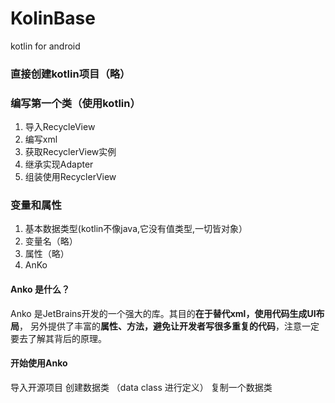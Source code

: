 # KolinBase
kotlin for android
### 直接创建kotlin项目（略）
### 编写第一个类（使用kotlin）
1. 导入RecycleView
2. 编写xml
3. 获取RecyclerView实例
4. 继承实现Adapter
5. 组装使用RecyclerView

### 变量和属性
1. 基本数据类型(kotlin不像java,它没有值类型,一切皆对象）
2. 变量名（略）
3. 属性（略）
4. AnKo
#### Anko 是什么？
Anko 是JetBrains开发的一个强大的库。其目的**在于替代xml，使用代码生成UI布局**， 另外提供了丰富的**属性、方法，避免让开发者写很多重复的代码**，注意一定要去了解其背后的原理。
#### 开始使用Anko
导入开源项目
创建数据类 （data class 进行定义）
复制一个数据类
